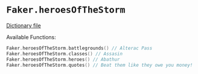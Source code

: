 # `Faker.heroesOfTheStorm`

[Dictionary file](../src/main/resources/locales/en/heroes_of_the_storm.yml)

Available Functions:  
```kotlin
Faker.heroesOfTheStorm.battlegrounds() // Alterac Pass
Faker.heroesOfTheStorm.classes() // Assasin
Faker.heroesOfTheStorm.heroes() // Abathur
Faker.heroesOfTheStorm.quotes() // Beat them like they owe you money!
```
